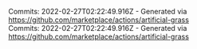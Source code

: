 Commits: 2022-02-27T02:22:49.916Z - Generated via https://github.com/marketplace/actions/artificial-grass
<br>
Commits: 2022-02-27T02:22:49.916Z - Generated via https://github.com/marketplace/actions/artificial-grass
<br>
